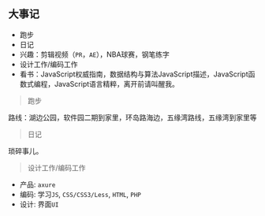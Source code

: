 
## 大事记

- 跑步
- 日记
- 兴趣：剪辑视频（`PR`，`AE`），NBA球赛，钢笔练字
- 设计工作/编码工作
- 看书：JavaScript权威指南，数据结构与算法JavaScript描述，JavaScript函数式编程，JavaScript语言精粹，离开前请叫醒我。

> 跑步

路线：湖边公园，软件园二期到家里，环岛路海边，五缘湾路线，五缘湾到家里等

> 日记

琐碎事儿。

> 设计工作/编码工作

- 产品: `axure`
- 编码: 学习`JS`, `CSS/CSS3/Less`, `HTML`, `PHP`
- 设计: 界面`UI`
